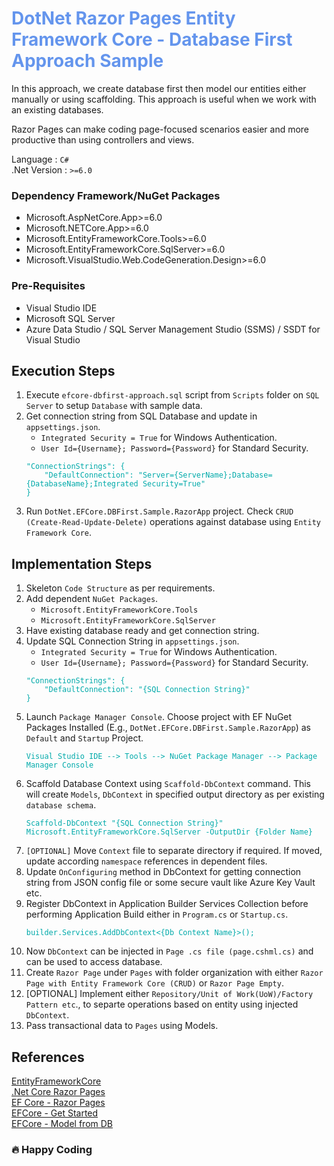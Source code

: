 <div style="color:cornflowerblue">

# DotNet Razor Pages Entity Framework Core - Database First Approach Sample

</div>

In this approach, we create database first then model our entities either manually or using scaffolding. This approach is useful when we work with an existing databases.

Razor Pages can make coding page-focused scenarios easier and more productive than using controllers and views.

Language : `C#` <br/>
.Net Version : `>=6.0`

### **Dependency Framework/NuGet Packages**

- Microsoft.AspNetCore.App>=6.0
- Microsoft.NETCore.App>=6.0
- Microsoft.EntityFrameworkCore.Tools>=6.0
- Microsoft.EntityFrameworkCore.SqlServer>=6.0
- Microsoft.VisualStudio.Web.CodeGeneration.Design>=6.0

### **Pre-Requisites**

- Visual Studio IDE
- Microsoft SQL Server
- Azure Data Studio / SQL Server Management Studio (SSMS) / SSDT for Visual Studio

## **Execution Steps**

1. Execute `efcore-dbfirst-approach.sql` script from `Scripts` folder on `SQL Server` to setup `Database` with sample data.
2. Get connection string from SQL Database and update in `appsettings.json`.
   - `Integrated Security = True` for Windows Authentication.
   - `User Id={Username}; Password={Password}` for Standard Security.
   <pre><code style="color:#00aaaa">"ConnectionStrings": {
       "DefaultConnection": "Server={ServerName};Database={DatabaseName};Integrated Security=True"
   }</code></pre>
3. Run `DotNet.EFCore.DBFirst.Sample.RazorApp` project. Check `CRUD (Create-Read-Update-Delete)` operations against database using `Entity Framework Core`.

## **Implementation Steps**

1. Skeleton `Code Structure` as per requirements.
2. Add dependent `NuGet Packages`.
   - `Microsoft.EntityFrameworkCore.Tools`
   - `Microsoft.EntityFrameworkCore.SqlServer`
3. Have existing database ready and get connection string.
4. Update SQL Connection String in `appsettings.json`.
   - `Integrated Security = True` for Windows Authentication.
   - `User Id={Username}; Password={Password}` for Standard Security.
   <pre><code style="color:#00aaaa">"ConnectionStrings": {
       "DefaultConnection": "{SQL Connection String}"
   }</code></pre>
5. Launch `Package Manager Console`. Choose project with EF NuGet Packages Installed (E.g., `DotNet.EFCore.DBFirst.Sample.RazorApp`) as `Default` and `Startup` Project.
   <pre><code style="color:#00aaaa">Visual Studio IDE --> Tools --> NuGet Package Manager --> Package Manager Console</code></pre>
6. Scaffold Database Context using `Scaffold-DbContext` command. This will create `Models`, `DbContext` in specified output directory as per existing `database schema`.
   <pre><code style="color:#00aaaa">Scaffold-DbContext "{SQL Connection String}" Microsoft.EntityFrameworkCore.SqlServer -OutputDir {Folder Name}</code></pre>
7. `[OPTIONAL]` Move `Context` file to separate directory if required. If moved, update according `namespace` references in dependent files.
8. Update `OnConfiguring` method in DbContext for getting connection string from JSON config file or some secure vault like Azure Key Vault etc.
9. Register DbContext in Application Builder Services Collection before performing Application Build either in `Program.cs` or `Startup.cs`.
   <pre><code style="color:#00aaaa">builder.Services.AddDbContext<{Db Context Name}>();</code></pre>
10. Now `DbContext` can be injected in `Page .cs file (page.cshml.cs)` and can be used to access database.
11. Create `Razor Page` under `Pages` with folder organization with either `Razor Page with Entity Framework Core (CRUD)` or `Razor Page Empty`.
12. [OPTIONAL] Implement either `Repository/Unit of Work(UoW)/Factory Pattern etc`., to separte operations based on entity using injected `DbContext`.
13. Pass transactional data to `Pages` using Models.

## References

[EntityFrameworkCore](https://docs.microsoft.com/en-us/ef/core/)<br/>
[.Net Core Razor Pages](https://docs.microsoft.com/en-us/aspnet/core/razor-pages/?view=aspnetcore-6.0&tabs=visual-studio)<br/>
[EF Core - Razor Pages](https://docs.microsoft.com/en-us/aspnet/core/data/ef-rp/intro?view=aspnetcore-6.0&tabs=visual-studio)<br/>
[EFCore - Get Started](https://docs.microsoft.com/en-us/aspnet/core/data/ef-mvc/intro?view=aspnetcore-6.0)<br/>
[EFCore - Model from DB](https://www.entityframeworktutorial.net/efcore/create-model-for-existing-database-in-ef-core.aspx)

### :fire: Happy Coding
